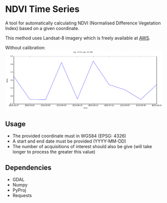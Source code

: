# NDVI Time Series

A tool for automatically calculating NDVI (Normalised Difference Vegetation Index) based on a given coordinate.

This method uses Landsat-8 imagery which is freely available at [AWS](https://aws.amazon.com/public-data-sets/landsat/).

Without calibration:
![alt text](https://github.com/BarnabyGordon/ndvi-timeseries/blob/master/figures/without_calibration.png)

## Usage

- The provided coordinate must in WGS84 (EPSG: 4326)
- A start and end date must be provided (YYYY-MM-DD)
- The number of acquisitions of interest should also be give (will take longer to process the greater this value)

## Dependencies

- GDAL
- Numpy
- PyProj
- Requests